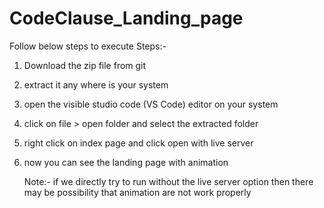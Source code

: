 # CodeClause_Landing_page

Follow below steps to execute
Steps:-
1) Download the zip file from git
2) extract it any where is your system
3) open the visible studio code (VS Code) editor on your system
4) click on file > open folder and select the extracted folder
5) right click on index page and click open with live server
6) now you can see the landing page with animation

   Note:- if we directly try to run without the live server option then there may be possibility that animation are not work properly


